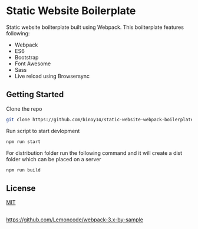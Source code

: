 # Static Website Boilerplate

Static website boilterplate built using Webpack. This boilterplate features following:

- Webpack
- ES6
- Bootstrap
- Font Awesome
- Sass
- Live reload using Browsersync

## Getting Started

Clone the repo

```sh
git clone https://github.com/binoy14/static-website-webpack-boilerplate.git
```

Run script to start devlopment
```sh
npm run start
```

For distribution folder run the following command and it will create a dist folder which can be placed on a server
```sh
npm run build
```

## License
[MIT](LICENSE)

## 
https://github.com/Lemoncode/webpack-3.x-by-sample